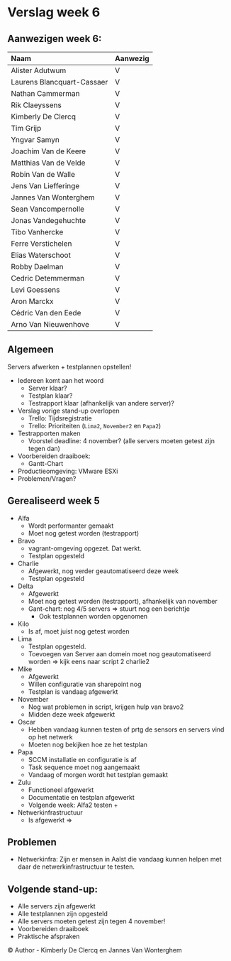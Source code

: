# Verslag week 6 

## Aanwezigen week 6:
| Naam                          | Aanwezig |
| :---                          | :---   |
| Alister Adutwum               | V |
| Laurens Blancquart-Cassaer    | V |
| Nathan Cammerman              | V |
| Rik Claeyssens                | V |
| Kimberly De Clercq            | V |
| Tim Grijp                     | V |
| Yngvar Samyn                  | V |
| Joachim Van de Keere          | V |
| Matthias Van de Velde         | V |
| Robin Van de Walle            | V |
| Jens Van Liefferinge          | V |
| Jannes Van Wonterghem         | V |
| Sean Vancompernolle           | V |
| Jonas Vandegehuchte           | V |
| Tibo Vanhercke                | V |
| Ferre Verstichelen            | V |
| Elias Waterschoot             | V |
| Robby Daelman                 | V |
| Cedric Detemmerman            | V |
| Levi Goessens                 | V |
| Aron Marckx                   | V |
| Cédric Van den Eede           | V |
| Arno Van Nieuwenhove          | V |

## Algemeen

Servers afwerken + testplannen opstellen!

- Iedereen komt aan het woord
    - Server klaar?
    - Testplan klaar?
    - Testrapport klaar (afhankelijk van andere server)?
- Verslag vorige stand-up overlopen
    - Trello: Tijdsregistratie
    - Trello: Prioriteiten (`Lima2`, `November2` en `Papa2`)
- Testrapporten maken
    - Voorstel deadline: 4 november? (alle servers moeten getest zijn tegen dan)
- Voorbereiden draaiboek: 
    - Gantt-Chart
- Productieomgeving: VMware ESXi
- Problemen/Vragen?

## Gerealiseerd week 5
* Alfa
  * Wordt performanter gemaakt
  * Moet nog getest worden (testrapport)
* Bravo 
  *  vagrant-omgeving opgezet. Dat werkt. 
  *  Testplan opgesteld
* Charlie 
  * Afgewerkt, nog verder geautomatiseerd deze week
  * Testplan opgesteld
* Delta 
  * Afgewerkt
  * Moet nog getest worden (testrapport), afhankelijk van november
  * Gant-chart: nog 4/5 servers => stuurt nog een berichtje
    * Ook testplannen worden opgenomen
* Kilo 
  * Is af, moet juist nog getest worden
* Lima 
  * Testplan opgesteld.
  * Toevoegen van Server aan domein moet nog geautomatiseerd worden => kijk eens naar script 2 charlie2
* Mike 
  * Afgewerkt
  * Willen configuratie van sharepoint nog 
  * Testplan is vandaag afgewerkt
* November 
  * Nog wat problemen in script, krijgen hulp van bravo2
  * Midden deze week afgewerkt
* Oscar 
  * Hebben vandaag kunnen testen of prtg de sensors en servers vind op het netwerk
  * Moeten nog bekijken hoe ze het testplan 
* Papa 
  * SCCM installatie en configuratie is af
  * Task sequence moet nog aangemaakt
  * Vandaag of morgen wordt het testplan gemaakt 
* Zulu 
  * Functioneel afgewerkt
  * Documentatie en testplan afgewerkt
  * Volgende week: Alfa2 testen + 
* Netwerkinfrastructuur 
  * Is afgewerkt => 

## Problemen
- Netwerkinfra: Zijn er mensen in Aalst die vandaag kunnen helpen met daar de netwerkinfrastructuur te testen.

## Volgende stand-up:
- Alle servers zijn afgewerkt
- Alle testplannen zijn opgesteld
- Alle servers moeten getest zijn tegen 4 november!
- Voorbereiden draaiboek
- Praktische afspraken

© Author - Kimberly De Clercq en Jannes Van Wonterghem
